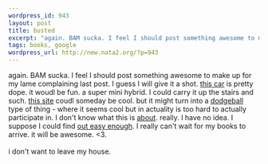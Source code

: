 ```yaml
--- 
wordpress_id: 943
layout: post
title: busted
excerpt: "again. BAM sucka. I feel I should post something awesome to make up for my lame complaining last post. I guess I will give it a shot. this car is pretty dope. it woudl be fun. a super mini hybrid. I could carry it up the stairs and such. this site coudl someday be cool. but it might turn into a "
tags: books, google
wordpress_url: http://new.nata2.org/?p=943
---
```

again. BAM sucka. I feel I should post something awesome to make up for my lame complaining last post. I guess I will give it a shot. <a href="http://www.suzuki.com.au/TWIN.asp">this car</a> is pretty dope. it woudl be fun. a super mini hybrid. I could carry it up the stairs and such. <a href="http://upcoming.org/">this site</a> coudl someday be cool. but it might turn into a <a href="http://dodgeball.com">dodgeball</a> type of thing - where it seems cool but in actuality is too hard to actually participate in. I don't know what this is <a href="http://www.oreillynet.com/lpt/a/network/2002/03/08/cory_google.html">about</a>. really. I have no idea. I suppose I could find <a href="http://heatherw.com/mk/endorse/teenread.htm">out easy enough</a>. I really can't wait for my books to arrive. it will be awesome. &lt;3.<br>
<br>
i don't want to leave my house.

